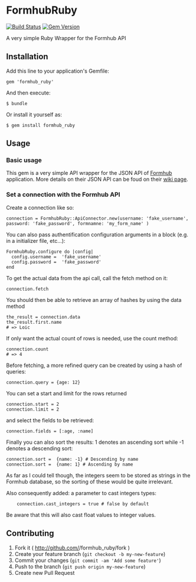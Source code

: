 # FormhubRuby
[![Build Status](http://img.shields.io/travis/concordiadiscors/FormHub-Ruby.svg?style=flat)](https://travis-ci.org/concordiadiscors/FormHub-Ruby)
[![Gem Version](http://img.shields.io/gem/v/formhub_ruby.svg?style=flat)](http://rubygems.org/gems/formhub_ruby)

A very simple Ruby Wrapper for the Formhub API

## Installation

Add this line to your application's Gemfile:

    gem 'formhub_ruby'

And then execute:

    $ bundle

Or install it yourself as:

    $ gem install formhub_ruby

## Usage

### Basic usage
This gem is a very simple API wrapper for the JSON API of [Formhub
](https://formhub.org/) application.
More details on their JSON API can be foud on their [wiki page]( https://github.com/SEL-Columbia/formhub/wiki/Formhub-Access-Points-(API)).


### Set a connection with the Formhub API

Create a connection like so:

    connection = FormhubRuby::ApiConnector.new(username: 'fake_username', password: 'fake_password', formnamne: 'my_form_name' )

You can also pass authentification configuration arguments in a block (e.g. in a initializer file, etc...):

    FormhubRuby.configure do |config|
      config.username =  'fake_username'
      config.password =  'fake_password'
    end

To get the actual data from the api call, call the fetch method on it:

    connection.fetch

You should then be able to retrieve an array of hashes by using the data method

    the_result = connection.data 
    the_result.first.name
    # => Loic

If only want the actual count of rows is needed, use the count method:

    connection.count
    # => 4

Before fetching, a more refined query can be created by using a hash of queries:
    
    connection.query = {age: 12}

You can set a start and limit for the rows returned
    
    connection.start = 2
    connection.limit = 2

and select the fields to be retrieved:
    
    connection.fields = [:age, :name]

Finally you can also sort the results:  1 denotes an ascending sort while -1 denotes a descending sort:

    connection.sort =  {name: -1} # Descending by name
    connection.sort =  {name: 1} # Ascending by name

As far as I could tell though, the integers seem to be stored as strings in the Formhub database, so the sorting of these would be quite irrelevant.

Also consequently added: a parameter to cast integers types:
		
		connection.cast_integers = true # false by default

Be aware that this will also cast float values to integer values.


## Contributing

1. Fork it ( http://github.com/<my-github-username>/formhub_ruby/fork )
2. Create your feature branch (`git checkout -b my-new-feature`)
3. Commit your changes (`git commit -am 'Add some feature'`)
4. Push to the branch (`git push origin my-new-feature`)
5. Create new Pull Request
